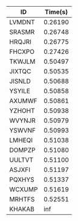 |ID|Time(s)|
|-|-|
|LVMDNT|0.26190|
|SRASMR|0.26748|
|HRQJRI|0.26775|
|FHCXPO|0.27426|
|TKWJLM|0.50497|
|JIXTQC|0.50535|
|JISNLD|0.50688|
|YSYILE|0.50858|
|AXUMWF|0.50861|
|YZHOHT|0.50938|
|WVYNJR|0.50979|
|YSWVNF|0.50993|
|LMHEQI|0.51038|
|DOMPZP|0.51080|
|UULTVT|0.51100|
|ASJXFI|0.51197|
|PQXHYS|0.51337|
|WCXUMP|0.51619|
|MRHTFS|0.52551|
|KHAKAB|inf|
